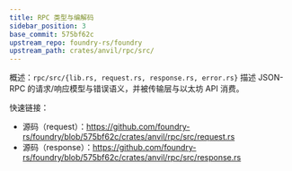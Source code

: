 ```yaml
---
title: RPC 类型与编解码
sidebar_position: 3
base_commit: 575bf62c
upstream_repo: foundry-rs/foundry
upstream_path: crates/anvil/rpc/src/
---
```


概述：`rpc/src/{lib.rs, request.rs, response.rs, error.rs}` 描述 JSON-RPC 的请求/响应模型与错误语义，并被传输层与以太坊 API 消费。

快速链接：
- 源码（request）：https://github.com/foundry-rs/foundry/blob/575bf62c/crates/anvil/rpc/src/request.rs
- 源码（response）：https://github.com/foundry-rs/foundry/blob/575bf62c/crates/anvil/rpc/src/response.rs
